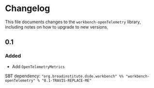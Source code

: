 # Changelog

This file documents changes to the `workbench-openTelemetry` library, including notes on how to upgrade to new versions.

## 0.1

### Added
- Add `OpenTelemetryMetrics`

SBT dependency: `"org.broadinstitute.dsde.workbench" %% "workbench-openTelemetry" % "0.1-TRAVIS-REPLACE-ME"`
